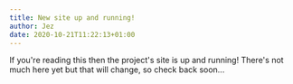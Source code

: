 ```yaml
---
title: New site up and running!
author: Jez
date: 2020-10-21T11:22:13+01:00
---
```


If you're reading this then the project's site is up and running! There's not much here yet but that will change, so check back soon...
